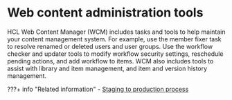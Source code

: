# Web content administration tools

HCL Web Content Manager (WCM) includes tasks and tools to help maintain your content management system. For example, use the member fixer task to resolve renamed or deleted users and user groups. Use the workflow checker and updater tools to modify workflow security settings, reschedule pending actions, and add workflow to items. WCM also includes tools to assist with library and item management, and item and version history management.


???+ info "Related information"
    - [Staging to production process](../../../deployment/manage/staging_to_production/overview_of_staging_to_prod/dep_ovr.md)

